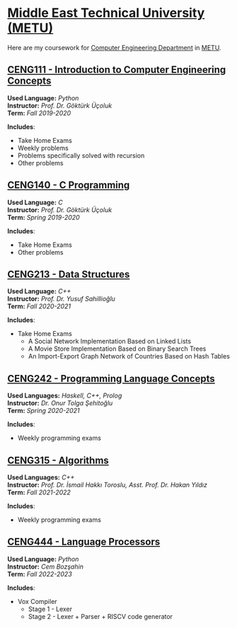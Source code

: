 # [Middle East Technical University (METU)](https://www.metu.edu.tr/)

Here are my coursework for [Computer Engineering Department](https://ceng.metu.edu.tr/) in [METU](https://www.metu.edu.tr/).

[CENG111 - Introduction to Computer Engineering Concepts](https://github.com/aralyekta/METU/tree/master/CENG111)
------------

**Used Language:** *Python*<br>
**Instructor:** *Prof. Dr. Göktürk Üçoluk*<br>
**Term:** *Fall 2019-2020*<br>

**Includes**:
* Take Home Exams
* Weekly problems
* Problems specifically solved with recursion
* Other problems

[CENG140 - C Programming](https://github.com/aralyekta/METU/tree/master/CENG140)
-------------------

**Used Language:** *C*<br>
**Instructor:** *Prof. Dr. Göktürk Üçoluk*<br>
**Term:** *Spring 2019-2020*<br>

**Includes**:
* Take Home Exams
* Other problems

[CENG213 - Data Structures](https://github.com/aralyekta/METU/tree/master/CENG213)
-------------------

**Used Language:** *C++*<br>
**Instructor:** *Prof. Dr. Yusuf Sahillioğlu*<br>
**Term:** *Fall 2020-2021*<br>

**Includes**:
* Take Home Exams
    * A Social Network Implementation Based on Linked Lists
    * A Movie Store Implementation Based on Binary Search Trees
    * An Import-Export Graph Network of Countries Based on Hash Tables
    
[CENG242 - Programming Language Concepts](https://github.com/aralyekta/METU/tree/master/CENG242)
-------------------

**Used Languages:** *Haskell, C++, Prolog*<br>
**Instructor:** *Dr. Onur Tolga Şehitoğlu*<br>
**Term:** *Spring 2020-2021*<br>

**Includes**:
* Weekly programming exams

[CENG315 - Algorithms](https://github.com/aralyekta/METU/tree/master/CENG315)
-------------------

**Used Languages:** *C++*<br>
**Instructor:** *Prof. Dr. İsmail Hakkı Toroslu, Asst. Prof. Dr. Hakan Yıldız*<br>
**Term:** *Fall 2021-2022*<br>

**Includes**:
* Weekly programming exams
    
[CENG444 - Language Processors](https://github.com/aralyekta/METU/tree/master/CENG444)
-------------------

**Used Language:** *Python*<br>
**Instructor:** *Cem Bozşahin*<br>
**Term:** *Fall 2022-2023*<br>

**Includes**:
* Vox Compiler
   * Stage 1 - Lexer
   * Stage 2 - Lexer + Parser + RISCV code generator
